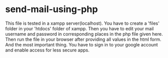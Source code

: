 # send-mail-using-php
This file is tested in a xampp server(localhost). You have to create a 'files' folder in your 'htdocs' folder of xampp. Then you have to edit your mail username and password in corresponding places in the php file given here. Then run the file in your browser after providing all values in the html form.
And the most important thing. You have to sign in to your google account and enable access for less secure apps.
